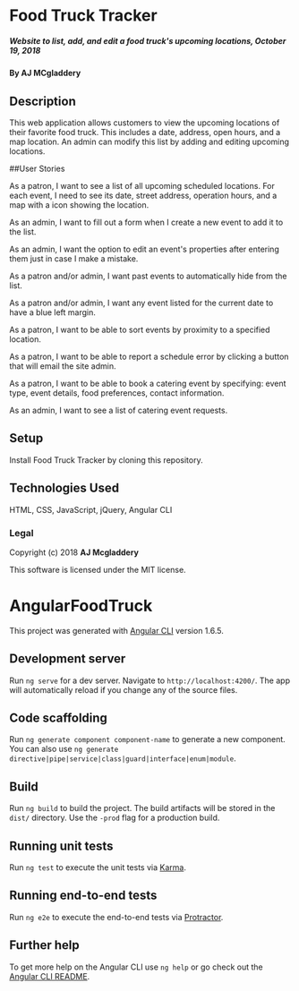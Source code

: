 # Food Truck Tracker

##### Website to list, add, and edit a food truck's upcoming locations, October 19, 2018

#### By AJ MCgladdery

## Description

This web application allows customers to view the upcoming locations of their favorite food truck. This includes a date, address, open hours, and a map location. An admin can modify this list by adding and editing upcoming locations.

##User Stories

As a patron, I want to see a list of all upcoming scheduled locations. For each event, I need to see its date, street address, operation hours, and a map with a icon showing the location.

As an admin, I want to fill out a form when I create a new event to add it to the list.

As an admin, I want the option to edit an event's properties after entering them just in case I make a mistake.

As a patron and/or admin, I want past events to automatically hide from the list.

As a patron and/or admin, I want any event listed for the current date to have a blue left margin.

As a patron, I want to be able to sort events by proximity to a specified location.

As a patron, I want to be able to report a schedule error by clicking a button that will email the site admin.

As a patron, I want to be able to book a catering event by specifying: event type, event details, food preferences, contact information.

As an admin, I want to see a list of catering event requests.

## Setup

Install Food Truck Tracker by cloning this repository.

## Technologies Used

HTML, CSS, JavaScript, jQuery, Angular CLI

### Legal

Copyright (c) 2018 **AJ Mcgladdery**

This software is licensed under the MIT license.



# AngularFoodTruck

This project was generated with [Angular CLI](https://github.com/angular/angular-cli) version 1.6.5.

## Development server

Run `ng serve` for a dev server. Navigate to `http://localhost:4200/`. The app will automatically reload if you change any of the source files.

## Code scaffolding

Run `ng generate component component-name` to generate a new component. You can also use `ng generate directive|pipe|service|class|guard|interface|enum|module`.

## Build

Run `ng build` to build the project. The build artifacts will be stored in the `dist/` directory. Use the `-prod` flag for a production build.

## Running unit tests

Run `ng test` to execute the unit tests via [Karma](https://karma-runner.github.io).

## Running end-to-end tests

Run `ng e2e` to execute the end-to-end tests via [Protractor](http://www.protractortest.org/).

## Further help

To get more help on the Angular CLI use `ng help` or go check out the [Angular CLI README](https://github.com/angular/angular-cli/blob/master/README.md).
